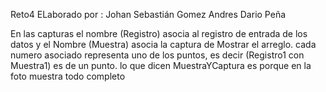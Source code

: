 Reto4
ELaborado por :
Johan Sebastián Gomez
Andres Dario Peña


 En las capturas  el nombre  (Registro) asocia al registro de entrada de los datos
 y el Nombre (Muestra) asocia la captura de Mostrar el arreglo.
 cada numero asociado representa uno de los puntos, es decir (Registro1 con Muestra1) es de un punto.
 lo que dicen MuestraYCaptura es porque en la foto muestra todo completo
